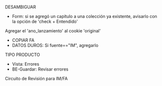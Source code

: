 DESAMBIGUAR
- Form: si se agregó un capítulo a una colección ya existente, avisarlo con la opción de 'check + Entendido'

Agregar el 'ano_lanzamiento' al cookie 'original'
- COPIAR FA
- DATOS DUROS: Si fuente=="IM", agregarlo

TIPO PRODUCTO
- Vista: Errores
- BE-Guardar: Revisar errores

Circuito de Revisión para IM/FA